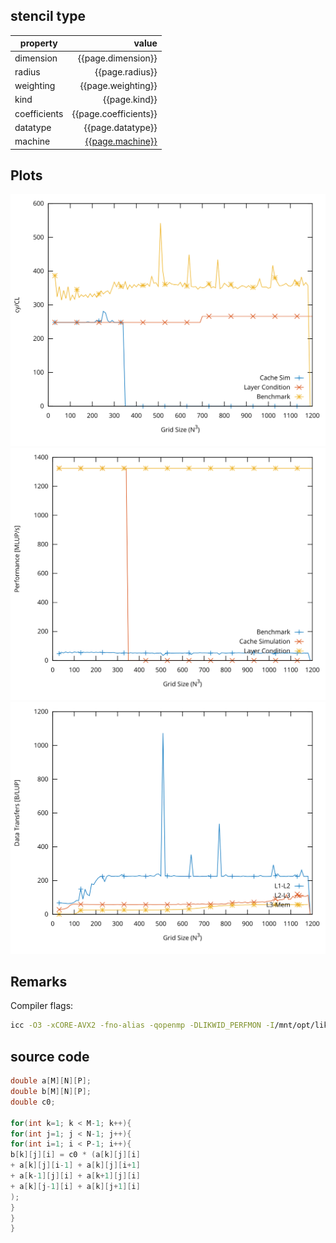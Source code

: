 
## stencil type

| property     | value            |
|--------------|-----------------:|
| dimension    | {{page.dimension}}    |
| radius       | {{page.radius}}       |
| weighting    | {{page.weighting}}    |
| kind         | {{page.kind}}         |
| coefficients | {{page.coefficients}} |
| datatype     | {{page.datatype}}     |
| machine      | [{{page.machine}}](../machine_files/{{page.machine}}) |

## Plots
![ECM Plot](/graphs/ecm.svg)
![roofline Plot](/graphs/roofline.svg)
![memory Plot](/graphs/memory.svg)

## Remarks

Compiler flags:
```bash
icc -O3 -xCORE-AVX2 -fno-alias -qopenmp -DLIKWID_PERFMON -I/mnt/opt/likwid-4.3.2/include -L/mnt/opt/likwid-4.3.2/lib -I./stempel/stempel/headers/ ./stempel/headers/timing.c ./stempel/headers/dummy.c solar_compilable.c -o stencil -llikwid
```

## source code

```C
double a[M][N][P];
double b[M][N][P];
double c0;

for(int k=1; k < M-1; k++){
for(int j=1; j < N-1; j++){
for(int i=1; i < P-1; i++){
b[k][j][i] = c0 * (a[k][j][i]
+ a[k][j][i-1] + a[k][j][i+1]
+ a[k-1][j][i] + a[k+1][j][i]
+ a[k][j-1][i] + a[k][j+1][i]
);
}
}
}
```

